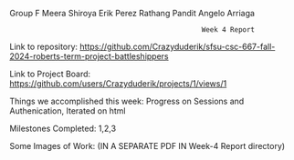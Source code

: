 Group F
Meera Shiroya
Erik Perez
Rathang Pandit
Angelo Arriaga

                                                   Week 4 Report

Link to repository:
https://github.com/Crazyduderik/sfsu-csc-667-fall-2024-roberts-term-project-battleshippers

Link to Project Board:
https://github.com/users/Crazyduderik/projects/1/views/1

Things we accomplished this week:
Progress on Sessions and Authenication, Iterated on html

Milestones Completed: 1,2,3

Some Images of Work:
(IN A SEPARATE PDF IN Week-4 Report directory)
